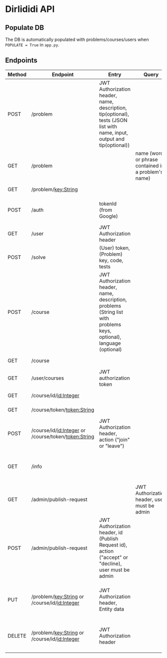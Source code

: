 # Dirlididi API

## Populate DB
The DB is automatically populated with problems/courses/users when `POPULATE = True` in `app.py`.

## Endpoints

| Method | Endpoint     | Entry                    | Query      |  Result                 |
| ------ | ------------ | -----                    |----------- |  ---------------------- |
| POST   | /problem | JWT Authorization header, name, description, tip(optional), tests (JSON list with name, input, output and tip(optional)) | | Creates and returns a Problem. |  
| GET    | /problem | | name (word or phrase contained in a problem's name)| Returns all Problems. |
| GET | /problem/<key:String> |  | | Returns a Problem by key. |
| POST | /auth | tokenId (from Google) | | Create a user if it doesn't exist and returns JWT token. |
| GET | /user | JWT Authorization header | | Returns user information. |
| POST | /solve | (User) token, (Problem) key, code, tests | | Registers and returns a solution for a problem. |
| POST | /course | JWT Authorization header, name, description, problems (String list with problems keys, optional), language (optional) | | Creates and returns a course. |
| GET | /course | | | Returns all courses |
| GET | /user/courses | JWT authorization token | | Returns all user courses. |
| GET | /course/id/<id:Integer> | | | Returns a course by id. |
| GET | /course/token/<token:String> | | | Returns a course by token. |
| POST | /course/id/<id:Integer> or /course/token/<token:String> | JWT Authorization header, action ("join" or "leave") | | Assigns/removes a user to/from a course, returns the course. |
| GET | /info | | | Returns Dirlididi info (courses, users, problems, solutions quantity). |
| GET | /admin/publish-request | | JWT Authorization header, user must be admin | Returns all available Publish Requests. |
| POST | /admin/publish-request | JWT Authorization header, id (Publish Request id), action ("accept" or "decline), user must be admin | | Accepts/declines a Publish Request, making a problem public if accepted. Returns the Problem. |
| PUT | /problem/<key:String> or /course/id/<id:Integer> | JWT Authorization header, Entity data | | Updates a problem or a course (user must be owner of the problem/course) |
| DELETE | /problem/<key:String> or /course/id/<id:Integer> | JWT Authorization header | | Deletes a problem/course (user must be owner of the problem/course) |
